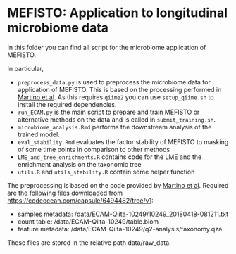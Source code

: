 # MEFISTO: Application to longitudinal microbiome data


In this folder you can find all script for the microbiome application of MEFISTO.

In particular,

* `preprocess_data.py` is used to preprocess the microbiome data for application of MEFISTO. This is based on the processing performed in [Martino et al](https://www.nature.com/articles/s41587-020-0660-7). As this requires `qiime2` you can use `setup_qiime.sh` to install the required dependencies.
* `run_ECAM.py` is the main script to prepare and train MEFISTO or alternative methods on the data and is called in `submit_training.sh`.
* `microbiome_analysis.Rmd` performs the downstream analysis of the trained model.
* `eval_stability.Rmd` evaluates the factor stability of MEFISTO to masking of some time points in comparison to other methods
* `LME_and_tree_enrichments.R` contains code for the LME and the enrichment analysis on the taxonomic tree
* `utils.R` and `utils_stability.R` contain some helper function


The preprocessing is based on the code provided by [Martino et al](https://www.nature.com/articles/s41587-020-0660-7). Required are the following files downloaded from https://codeocean.com/capsule/6494482/tree/v1:

* samples metadata: /data/ECAM-Qiita-10249/10249_20180418-081211.txt
* count table: /data/ECAM-Qiita-10249/table.biom
* feature metadata: /data/ECAM-Qiita-10249/q2-analysis/taxonomy.qza

These files are stored in the relative path data/raw_data.
